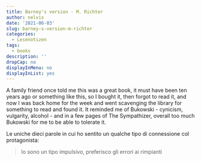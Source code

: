 ```yaml
---
title: Barney's version - M. Richter
author: nelvis
date: '2021-06-03'
slug: barney-s-version-m-richter
categories:
  - Lesenotizen
tags:
  - books
description: ''
dropCap: no
displayInMenu: no
displayInList: yes
---
```


A family friend once told me this was a great book, it must have been ten years ago or something like this, so I bought it, then forgot to read it, and now I was back home for the week and went scavenging the library for something to read and found it. It reminded me of Bukowski - cynicism, vulgarity, alcohol - and in a few pages of The Sympathizer, overall too much Bukowski for me to be able to tolerate it.

Le uniche dieci parole in cui ho sentito un qualche tipo di connessione col protagonista:
> Io sono un tipo impulsivo, preferisco gli errori ai rimpianti
